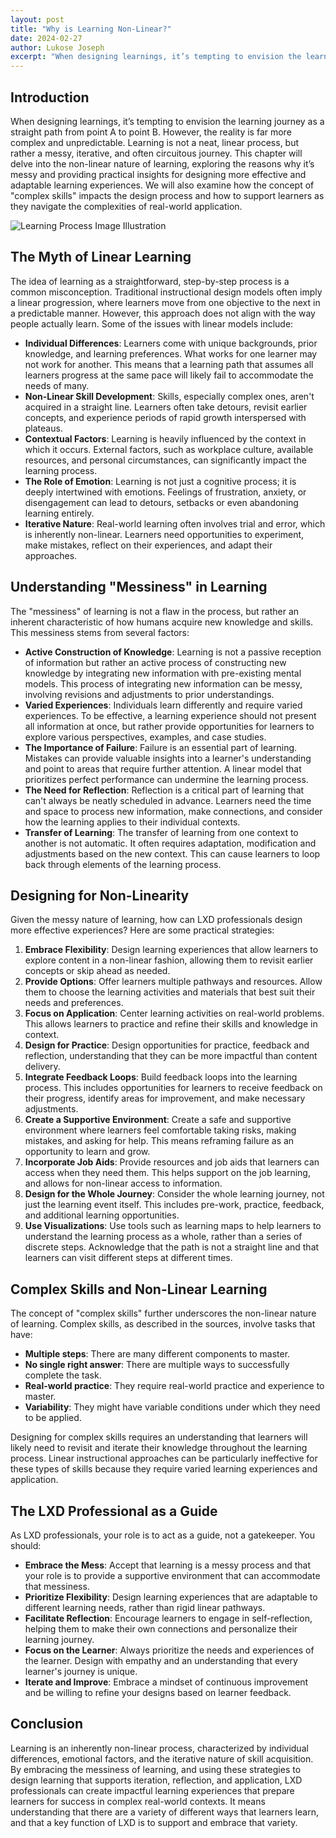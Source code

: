 ```yaml
---
layout: post
title: "Why is Learning Non-Linear?"
date: 2024-02-27
author: Lukose Joseph
excerpt: "When designing learnings, it’s tempting to envision the learning journey as a straight path from point A to point B. However, the reality is far more complex and unpredictable..."
---
```


## Introduction
When designing learnings, it’s tempting to envision the learning journey as a straight path from point A to point B. However, the reality is far more complex and unpredictable. Learning is not a neat, linear process, but rather a messy, iterative, and often circuitous journey. This chapter will delve into the non-linear nature of learning, exploring the reasons why it’s messy and providing practical insights for designing more effective and adaptable learning experiences. We will also examine how the concept of "complex skills" impacts the design process and how to support learners as they navigate the complexities of real-world application.

![Learning Process Image Illustration](/lukofolio/images/illustrations/learning-process.svg)

## The Myth of Linear Learning
The idea of learning as a straightforward, step-by-step process is a common misconception. Traditional instructional design models often imply a linear progression, where learners move from one objective to the next in a predictable manner. However, this approach does not align with the way people actually learn. Some of the issues with linear models include:

- **Individual Differences**: Learners come with unique backgrounds, prior knowledge, and learning preferences. What works for one learner may not work for another. This means that a learning path that assumes all learners progress at the same pace will likely fail to accommodate the needs of many.
- **Non-Linear Skill Development**: Skills, especially complex ones, aren't acquired in a straight line. Learners often take detours, revisit earlier concepts, and experience periods of rapid growth interspersed with plateaus.
- **Contextual Factors**: Learning is heavily influenced by the context in which it occurs. External factors, such as workplace culture, available resources, and personal circumstances, can significantly impact the learning process.
- **The Role of Emotion**: Learning is not just a cognitive process; it is deeply intertwined with emotions. Feelings of frustration, anxiety, or disengagement can lead to detours, setbacks or even abandoning learning entirely.
- **Iterative Nature**: Real-world learning often involves trial and error, which is inherently non-linear. Learners need opportunities to experiment, make mistakes, reflect on their experiences, and adapt their approaches.

## Understanding "Messiness" in Learning
The "messiness" of learning is not a flaw in the process, but rather an inherent characteristic of how humans acquire new knowledge and skills. This messiness stems from several factors:

- **Active Construction of Knowledge**: Learning is not a passive reception of information but rather an active process of constructing new knowledge by integrating new information with pre-existing mental models. This process of integrating new information can be messy, involving revisions and adjustments to prior understandings.
- **Varied Experiences**: Individuals learn differently and require varied experiences. To be effective, a learning experience should not present all information at once, but rather provide opportunities for learners to explore various perspectives, examples, and case studies.
- **The Importance of Failure**: Failure is an essential part of learning. Mistakes can provide valuable insights into a learner's understanding and point to areas that require further attention. A linear model that prioritizes perfect performance can undermine the learning process.
- **The Need for Reflection**: Reflection is a critical part of learning that can't always be neatly scheduled in advance. Learners need the time and space to process new information, make connections, and consider how the learning applies to their individual contexts.
- **Transfer of Learning**: The transfer of learning from one context to another is not automatic. It often requires adaptation, modification and adjustments based on the new context. This can cause learners to loop back through elements of the learning process.

## Designing for Non-Linearity
Given the messy nature of learning, how can LXD professionals design more effective experiences? Here are some practical strategies:

1. **Embrace Flexibility**: Design learning experiences that allow learners to explore content in a non-linear fashion, allowing them to revisit earlier concepts or skip ahead as needed.
2. **Provide Options**: Offer learners multiple pathways and resources. Allow them to choose the learning activities and materials that best suit their needs and preferences.
3. **Focus on Application**: Center learning activities on real-world problems. This allows learners to practice and refine their skills and knowledge in context.
4. **Design for Practice**: Design opportunities for practice, feedback and reflection, understanding that they can be more impactful than content delivery.
5. **Integrate Feedback Loops**: Build feedback loops into the learning process. This includes opportunities for learners to receive feedback on their progress, identify areas for improvement, and make necessary adjustments.
6. **Create a Supportive Environment**: Create a safe and supportive environment where learners feel comfortable taking risks, making mistakes, and asking for help. This means reframing failure as an opportunity to learn and grow.
7. **Incorporate Job Aids**: Provide resources and job aids that learners can access when they need them. This helps support on the job learning, and allows for non-linear access to information.
8. **Design for the Whole Journey**: Consider the whole learning journey, not just the learning event itself. This includes pre-work, practice, feedback, and additional learning opportunities.
9. **Use Visualizations**: Use tools such as learning maps to help learners to understand the learning process as a whole, rather than a series of discrete steps. Acknowledge that the path is not a straight line and that learners can visit different steps at different times.

## Complex Skills and Non-Linear Learning
The concept of "complex skills" further underscores the non-linear nature of learning. Complex skills, as described in the sources, involve tasks that have:

- **Multiple steps**: There are many different components to master.
- **No single right answer**: There are multiple ways to successfully complete the task.
- **Real-world practice**: They require real-world practice and experience to master.
- **Variability**: They might have variable conditions under which they need to be applied.

Designing for complex skills requires an understanding that learners will likely need to revisit and iterate their knowledge throughout the learning process. Linear instructional approaches can be particularly ineffective for these types of skills because they require varied learning experiences and application.

## The LXD Professional as a Guide
As LXD professionals, your role is to act as a guide, not a gatekeeper. You should:

- **Embrace the Mess**: Accept that learning is a messy process and that your role is to provide a supportive environment that can accommodate that messiness.
- **Prioritize Flexibility**: Design learning experiences that are adaptable to different learning needs, rather than rigid linear pathways.
- **Facilitate Reflection**: Encourage learners to engage in self-reflection, helping them to make their own connections and personalize their learning journey.
- **Focus on the Learner**: Always prioritize the needs and experiences of the learner. Design with empathy and an understanding that every learner's journey is unique.
- **Iterate and Improve**: Embrace a mindset of continuous improvement and be willing to refine your designs based on learner feedback.

## Conclusion
Learning is an inherently non-linear process, characterized by individual differences, emotional factors, and the iterative nature of skill acquisition. By embracing the messiness of learning, and using these strategies to design learning that supports iteration, reflection, and application, LXD professionals can create impactful learning experiences that prepare learners for success in complex real-world contexts. It means understanding that there are a variety of different ways that learners learn, and that a key function of LXD is to support and embrace that variety.